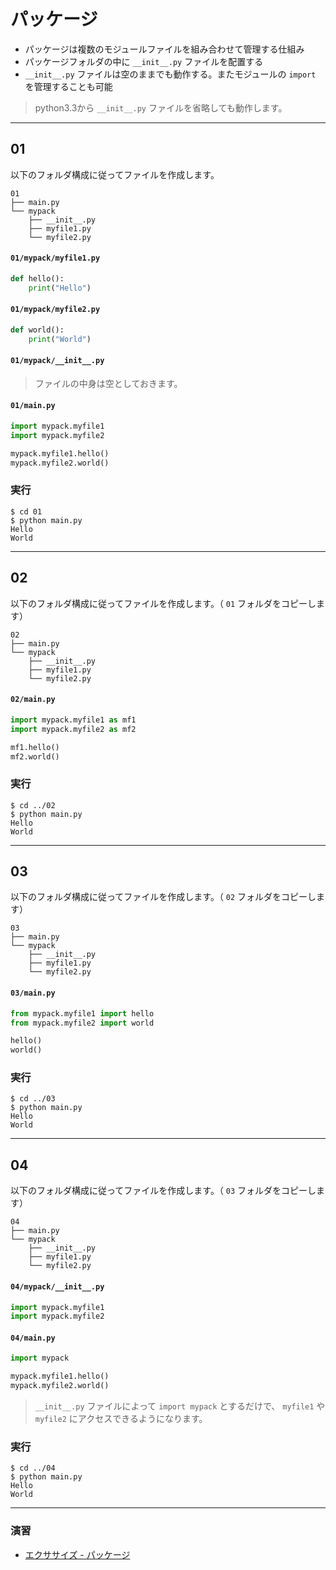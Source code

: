 # パッケージ

* パッケージは複数のモジュールファイルを組み合わせて管理する仕組み
* パッケージフォルダの中に `__init__.py` ファイルを配置する
* `__init__.py` ファイルは空のままでも動作する。またモジュールの `import` を管理することも可能

> python3.3から `__init__.py` ファイルを省略しても動作します。

---

## 01

以下のフォルダ構成に従ってファイルを作成します。

``` 
01
├── main.py
└── mypack
    ├── __init__.py
    ├── myfile1.py
    └── myfile2.py
```

#### `01/mypack/myfile1.py`

``` py
def hello():
    print("Hello")
```

#### `01/mypack/myfile2.py`

``` py
def world():
    print("World")
```

#### `01/mypack/__init__.py`

> ファイルの中身は空としておきます。

#### `01/main.py`

``` py
import mypack.myfile1
import mypack.myfile2

mypack.myfile1.hello()
mypack.myfile2.world()
```

### 実行

``` 
$ cd 01
$ python main.py
Hello
World
```

---

## 02

以下のフォルダ構成に従ってファイルを作成します。（ `01` フォルダをコピーします）

``` 
02
├── main.py
└── mypack
    ├── __init__.py
    ├── myfile1.py
    └── myfile2.py
```

#### `02/main.py`

``` py
import mypack.myfile1 as mf1
import mypack.myfile2 as mf2

mf1.hello()
mf2.world()
```

### 実行

``` 
$ cd ../02
$ python main.py
Hello
World
```

---

## 03

以下のフォルダ構成に従ってファイルを作成します。（ `02` フォルダをコピーします）

``` 
03
├── main.py
└── mypack
    ├── __init__.py
    ├── myfile1.py
    └── myfile2.py
```

#### `03/main.py`

``` py
from mypack.myfile1 import hello
from mypack.myfile2 import world

hello()
world()
```

### 実行

``` 
$ cd ../03
$ python main.py
Hello
World
```

---

## 04

以下のフォルダ構成に従ってファイルを作成します。（ `03` フォルダをコピーします）

``` 
04
├── main.py
└── mypack
    ├── __init__.py
    ├── myfile1.py
    └── myfile2.py
```

#### `04/mypack/__init__.py`

``` py
import mypack.myfile1
import mypack.myfile2
```

#### `04/main.py`

``` py
import mypack

mypack.myfile1.hello()
mypack.myfile2.world()
```

> `__init__.py` ファイルによって `import mypack` とするだけで、 `myfile1` や `myfile2` にアクセスできるようになります。

### 実行

``` 
$ cd ../04
$ python main.py
Hello
World
```

---

### 演習

* [エクササイズ - パッケージ](../ex/14_basic_ex.md)
